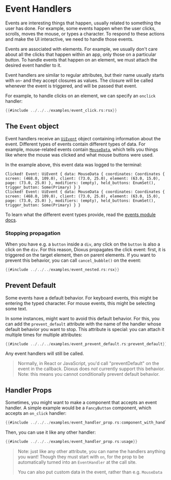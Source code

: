 # Event Handlers

Events are interesting things that happen, usually related to something the user has done. For example, some events happen when the user clicks, scrolls, moves the mouse, or types a character. To respond to these actions and make the UI interactive, we need to handle those events.

Events are associated with elements. For example, we usually don't care about all the clicks that happen within an app, only those on a particular button. To handle events that happen on an element, we must attach the desired event handler to it.

Event handlers are similar to regular attributes, but their name usually starts with `on`- and they accept closures as values. The closure will be called whenever the event is triggered, and will be passed that event.

For example, to handle clicks on an element, we can specify an `onclick` handler:

```rust
{{#include ../../../examples/event_click.rs:rsx}}
```

## The `Event` object

Event handlers receive an [`UiEvent`](https://docs.rs/dioxus-core/latest/dioxus_core/struct.UiEvent.html) object containing information about the event. Different types of events contain different types of data. For example, mouse-related events contain [`MouseData`](https://docs.rs/dioxus/latest/dioxus/events/struct.MouseData.html), which tells you things like where the mouse was clicked and what mouse buttons were used.

In the example above, this event data was logged to the terminal:

```
Clicked! Event: UiEvent { data: MouseData { coordinates: Coordinates { screen: (468.0, 109.0), client: (73.0, 25.0), element: (63.0, 15.0), page: (73.0, 25.0) }, modifiers: (empty), held_buttons: EnumSet(), trigger_button: Some(Primary) } }
Clicked! Event: UiEvent { data: MouseData { coordinates: Coordinates { screen: (468.0, 109.0), client: (73.0, 25.0), element: (63.0, 15.0), page: (73.0, 25.0) }, modifiers: (empty), held_buttons: EnumSet(), trigger_button: Some(Primary) } }
```

To learn what the different event types provide, read the [events module docs](https://docs.rs/dioxus/latest/dioxus/events/index.html).

### Stopping propagation

When you have e.g. a `button` inside a `div`, any click on the `button` is also a click on the `div`. For this reason, Dioxus propagates the click event: first, it is triggered on the target element, then on parent elements. If you want to prevent this behavior, you can call `cancel_bubble()` on the event:

```rust
{{#include ../../../examples/event_nested.rs:rsx}}
```

## Prevent Default

Some events have a default behavior. For keyboard events, this might be entering the typed character. For mouse events, this might be selecting some text.

In some instances, might want to avoid this default behavior. For this, you can add the `prevent_default` attribute with the name of the handler whose default behavior you want to stop. This attribute is special: you can attach it multiple times for multiple attributes:

```rust
{{#include ../../../examples/event_prevent_default.rs:prevent_default}}
```

Any event handlers will still be called.

> Normally, in React or JavaScript, you'd call "preventDefault" on the event in the callback. Dioxus does *not* currently support this behavior. Note: this means you cannot conditionally prevent default behavior.

## Handler Props

Sometimes, you might want to make a component that accepts an event handler. A simple example would be a `FancyButton` component, which accepts an `on_click` handler:

```rust
{{#include ../../../examples/event_handler_prop.rs:component_with_handler}}
```

Then, you can use it like any other handler:

```rust
{{#include ../../../examples/event_handler_prop.rs:usage}}
```

> Note: just like any other attribute, you can name the handlers anything you want! Though they must start with `on`, for the prop to be automatically turned into an `EventHandler` at the call site.
>
> You can also put custom data in the event, rather than e.g. `MouseData`
